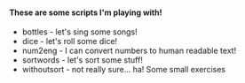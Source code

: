 #### These are some scripts I'm playing with!

* bottles - let's sing some songs!
* dice - let's roll some dice!
* num2eng - I can convert numbers to human readable text!
* sortwords - let's sort some stuff!
* withoutsort - not really sure... ha!
Some small exercises
